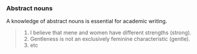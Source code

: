 ### Abstract nouns



A knowledge of abstract nouns is essential for academic writing.

> 1. I believe that mene and women have different strengths (strong).
> 2. Gentleness is not an exclusively feminine characteristic (gentle).
> 3. etc
